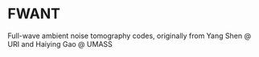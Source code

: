 # FWANT
Full-wave ambient noise tomography codes, originally from Yang Shen @ URI and Haiying Gao @ UMASS
